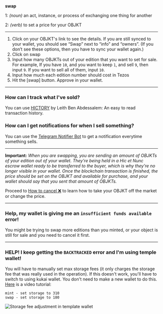 **swap**

1: _(noun)_ an act, instance, or process of exchanging one thing for another

2: _(verb)_ to set a price for your OBJKT

***

1. Click on your OBJKT's link to see the details. If you are still synced to your wallet, you should see “Swap” next to “info” and “owners”. (If you don’t see these options, then you have to sync your wallet again.)
2. Click on swap
3. Input how many OBJKTs out of your edition that you want to set for sale. For example, If you have `10`, and you want to keep `1`, and sell `9`, then input `9`. If you want to sell all of them, input `10`.
4. Input how much each edition number should cost in Tezos
5. Hit the [swap] button. Approve in your wallet.


***


### How can I track what I've sold?

You can use [HICTORY](hictory.xyz) by Leith Ben Abdessalem: An easy to read transaction history.

### How can I get notifications for when I sell something?

You can use the [Telegram Notifier Bot](https://tzsnt.fr/) to get a notification everytime something sells.


***


**Important:** _When you are swapping, you are sending an amount of OBJKTs of your edition out of your wallet. They're being held in a Hic et Nunc escrow wallet ready to be transferred to the buyer, which is why they're no longer visible in your wallet. Once the blockchain transaction is finished, the price should be set on the OBJKT and available for purchase, and your wallet should say that you sent that amount of OBJKTs._

Proceed to [How to cancel ❌](https://github.com/hicetnunc2000/hicetnunc/wiki/How-to-cancel-❌) to learn how to take your OBJKT off the market or change the price.
***

### Help, my wallet is giving me an `insufficient funds available` error!
You might be trying to swap more editions than you minted, or your object is still for sale and you need to cancel it first.

***

### HELP! I keep getting the `BACKTRACKED` error and I'm using temple wallet!
You will have to manually set max storage fees (it only charges the storage fee that was really used in the operation). If this doesn't work, you'll have to switch to using kukai wallet. You don't need to make a new wallet to do this. [Here](https://youtu.be/_9TwCzBBJGU) is a video tutorial:  

```suggested parameters:
mint - set storage to 310
swap - set storage to 180
```
![Storage fee adjustment in template wallet](https://i.ibb.co/7W3FNRR/Screen-Shot-2021-05-24-at-10-33-33-AM.png)

